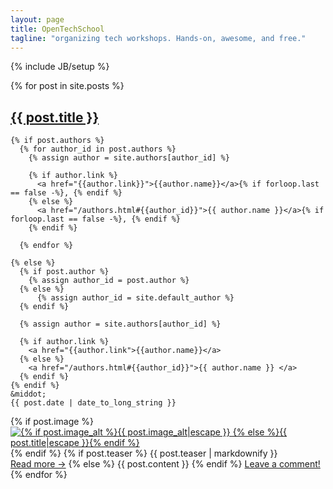```yaml
---
layout: page
title: OpenTechSchool
tagline: "organizing tech workshops. Hands-on, awesome, and free."
---
```

{% include JB/setup %}

<div class="posts">
{% for post in site.posts %}

  <h2 class="post_title">
    <span><a href="{{ BASE_PATH }}{{ post.url }}">{{ post.title }}</a></span>
  </h2>

  <span class="post_meta">

    {% if post.authors %}
      {% for author_id in post.authors %}
        {% assign author = site.authors[author_id] %}

        {% if author.link %}
          <a href="{{author.link}}">{{author.name}}</a>{% if forloop.last == false -%}, {% endif %}
        {% else %}
          <a href="/authors.html#{{author_id}}">{{ author.name }}</a>{% if forloop.last == false -%}, {% endif %}
        {% endif %}
        
      {% endfor %}

    {% else %}
      {% if post.author %}
        {% assign author_id = post.author %}
      {% else %}
          {% assign author_id = site.default_author %}
      {% endif %}    

      {% assign author = site.authors[author_id] %}

      {% if author.link %}
        <a href="{{author.link">{{author.name}}</a>
      {% else %}
        <a href="/authors.html#{{author_id}}">{{ author.name }} </a>
      {% endif %}
    {% endif %}
    &middot;    
    {{ post.date | date_to_long_string }}
  </span>

  <div class="post_content">
    {% if post.image %}
      <a class="header_image" href="{{ BASE_PATH }}{{ post.url }}">
        <img alt="{% if post.image_alt %}{{ post.image_alt|escape }} {% else %}{{ post.title|escape }}{% endif %}" src="{{ post.image }}" />
      </a>
    {% endif %}
    {% if post.teaser %}
      {{ post.teaser | markdownify }} 
      <a class="ots_action read_more" href="{{ BASE_PATH }}{{ post.url }}">Read&nbsp;more&nbsp;&#8594;</a>
    {% else %}
      {{ post.content }}
    {% endif %}
    <a class="comments_action" href="{{ BASE_PATH }}{{ post.url }}#disqus_thread">Leave a comment!</a>
  </div>
{% endfor %}
</div>

<script type="text/javascript">
  /* * * CONFIGURATION VARIABLES: EDIT BEFORE PASTING INTO YOUR WEBPAGE * * */
  var disqus_shortname = '{{ site.JB.comments.disqus.short_name }}'; 
  
  /* * * DON'T EDIT BELOW THIS LINE * * */
  (function () {
    var s = document.createElement('script'); s.async = true;
    s.type = 'text/javascript';
    s.src = 'http://' + disqus_shortname + '.disqus.com/count.js';
    (document.getElementsByTagName('HEAD')[0] || document.getElementsByTagName('BODY')[0]).appendChild(s);
  }());
</script>

